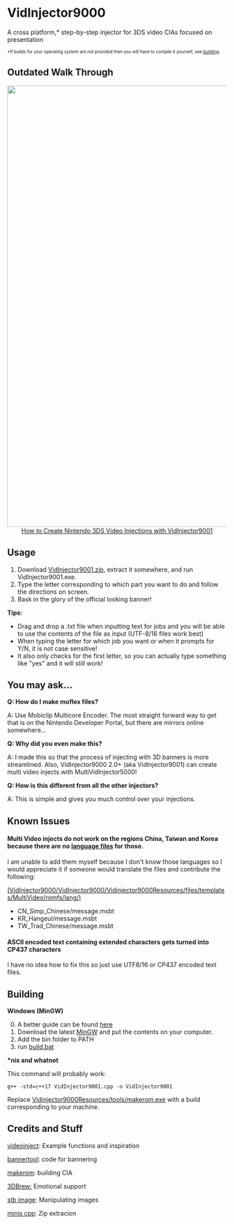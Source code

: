# VidInjector9000
A cross platform,* step-by-step injector for 3DS video CIAs focused on presentation

<sup><sup>*If builds for your operating system are not provided then you will have to compile it yourself, see [building](https://github.com/FoofooTheGuy/VidInjector9000#building).<sup><sup>

Outdated Walk Through
---

<html>

<body>
    <p align="center">
        <a href="https://www.youtube.com/watch?v=JSvrmVNuGLA">
            <img width="1012" src="https://i.ytimg.com/vi/JSvrmVNuGLA/maxresdefault.jpg">
            How to Create Nintendo 3DS Video Injections with VidInjector9001
        </a>
    </p>
</body>
</html>

Usage
--
1. Download [VidInjector9001.zip](https://github.com/FoofooTheGuy/VidInjector9000/releases/latest/download/VidInjector9001.zip), extract it somewhere, and run VidInjector9001.exe.
2. Type the letter corresponding to which part you want to do and follow the directions on screen.
3. Bask in the glory of the official looking banner!

**Tips:**

- Drag and drop a .txt file when inputting text for jobs and you will be able to use the contents of the file as input (UTF-8/16 files work best)
- When typing the letter for which job you want or when it prompts for Y/N, it is not case sensitive!
- It also only checks for the first letter, so you can actually type something like "yes" and it will still work!

You may ask...
--

**Q: How do I make moflex files?**

A: Use Mobiclip Multicore Encoder. The most straight forward way to get that is on the Nintendo Developer Portal, but there are mirrors online somewhere...

**Q: Why did you even make this?**

A: I made this so that the process of injecting with 3D banners is more streamlined. Also, VidInjector9000 2.0+ (aka VidInjector9001) can create multi video injects with MultiVidInjector5000!

**Q: How is this different from all the other injectors?**

A: This is simple and gives you much control over your injections.

Known Issues
--
#### Multi Video injects do not work on the regions China, Taiwan and Korea because there are no [language files](https://github.com/FoofooTheGuy/VidInjector9000/tree/main/VidInjector9000/Vidinjector9000Resources/files/templates/MultiVideo/romfs/lang) for those.
I am unable to add them myself because I don't know those languages so I would appreciate it if someone would translate the files and contribute the following:

[(VidInjector9000/VidInjector9000/Vidinjector9000Resources/files/templates/MultiVideo/romfs/lang/)](https://github.com/FoofooTheGuy/VidInjector9000/tree/main/VidInjector9000/Vidinjector9000Resources/files/templates/MultiVideo/romfs/lang)
- CN_Simp_Chinese/message.msbt
- KR_Hangeul/message.msbt
- TW_Trad_Chinese/message.msbt

#### ASCII encoded text containing extended characters gets turned into CP437 characters
I have no idea how to fix this so just use UTF8/16 or CP437 encoded text files.

Building
--
**Windows (MinGW)**

0. A better guide can be found [here](https://www.geeksforgeeks.org/complete-guide-to-install-c17-in-windows/)
1. Download the latest [MinGW](https://nuwen.net/mingw.html) and put the contents on your computer.
2. Add the bin folder to PATH
3. run [build.bat](https://github.com/FoofooTheGuy/VidInjector9000/raw/main/VidInjector9000/src/build.bat)

**\*nix and whatnot**

This command will probably work:

`g++ -std=c++17 VidInjector9001.cpp -o VidInjector9001`

Replace [Vidinjector9000Resources/tools/makerom.exe](https://github.com/FoofooTheGuy/VidInjector9000/blob/main/VidInjector9000/Vidinjector9000Resources/tools/makerom.exe) with a build corresponding to your machine.


Credits and Stuff
--
[videoinject](https://github.com/ihaveamac/videoinject): Example functions and inspiration

[bannertool](https://github.com/Steveice10/bannertool): code for bannering

[makerom](https://github.com/3DSGuy/Project_CTR): building CIA

[3DBrew:](https://www.3dbrew.org/) Emotional support

[stb image](https://github.com/nothings/stb): Manipulating images

[minis cpp](https://github.com/tfussell/miniz-cpp): Zip extracion

